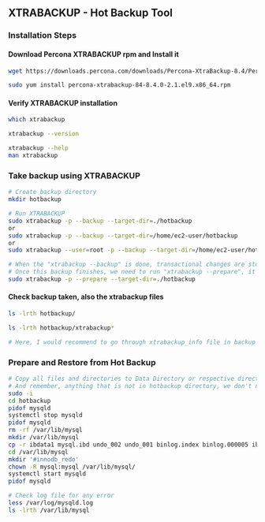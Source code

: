 ## XTRABACKUP - Hot Backup Tool
### Installation Steps

#### Download Percona XTRABACKUP rpm and Install it
```sh
wget https://downloads.percona.com/downloads/Percona-XtraBackup-8.4/Percona-XtraBackup-8.4.0-2/binary/redhat/9/x86_64/percona-xtrabackup-84-8.4.0-2.1.el9.x86_64.rpm

sudo yum install percona-xtrabackup-84-8.4.0-2.1.el9.x86_64.rpm
```

#### Verify XTRABACKUP installation
```sh
which xtrabackup

xtrabackup --version

xtrabackup --help
man xtrabackup
```

### Take backup using XTRABACKUP

```sh
# Create backup directory
mkdir hotbackup

# Run XTRABACKUP
sudo xtrabackup -p --backup --target-dir=./hotbackup
or
sudo xtrabackup -p --backup --target-dir=/home/ec2-user/hotbackup
or
sudo xtrabackup --user=root -p --backup --target-dir=/home/ec2-user/hotbackup

# When the "xtrabackup --backup" is done, transactional changes are stored in Binary logs. 
# Once this backup finishes, we need to run "xtrabackup --prepare", it'll apply all changes from Binary logs to the backup taken to make it consistent.
sudo xtrabackup -p --prepare --target-dir=./hotbackup
```

#### Check backup taken, also the xtrabackup files
```sh
ls -lrth hotbackup/

ls -lrth hotbackup/xtrabackup*

# Here, I would recommend to go through xtrabackup_info file in backup directory.
```

### Prepare and Restore from Hot Backup
```sh
# Copy all files and directories to Data Directory or respective directories
# And remember, anything that is not in hotbackup directory, we don't need to worry about that, otherwise XTRABACKUP would have copied these there, with exception of creating '#innodb_redo' directory.
sudo -i
cd hotbackup
pidof mysqld
systemctl stop mysqld
pidof mysqld
rm -rf /var/lib/mysql
mkdir /var/lib/mysql
cp -r ibdata1 mysql.ibd undo_002 undo_001 binlog.index binlog.000005 ib_buffer_pool sys world mydb mysql performance_schema /var/lib/mysql/
cd /var/lib/mysql
mkdir '#innodb_redo'
chown -R mysql:mysql /var/lib/mysql/
systemctl start mysqld
pidof mysqld

# Check log file for any error
less /var/log/mysqld.log
ls -lrth /var/lib/mysql
```

